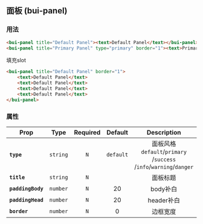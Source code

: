## 面板 (bui-panel)

### 用法

```html
<bui-panel title="Default Panel"><text>Default Panel</text></bui-panel>
<bui-panel title="Primary Panel" type="primary" border="1"><text>Primary Panel</text></bui-panel>
```

填充slot

```html
<bui-panel title="Default Panel" border="1">
    <text>Default Panel</text>
    <text>Default Panel</text>
    <text>Default Panel</text>
    <text>Default Panel</text>
</bui-panel>

```


### 属性

| Prop | Type | Required | Default | Description |
| ---- |:----:|:---:|:-------:| :----------:|
| **`type`** | `string` | `N` | `default` | 面板风格 `default`/`primary `/`success `/`info`/`warning`/`danger` |
| **`title`** | `string` | `N` |  | 面板标题|
| **`paddingBody`** | `number` | `N` | 20 | body补白 |
| **`paddingHead`** | `number ` | `N` | 20 | header补白 |
| **`border`** | `number` | `N` | 0 | 边框宽度|
  




